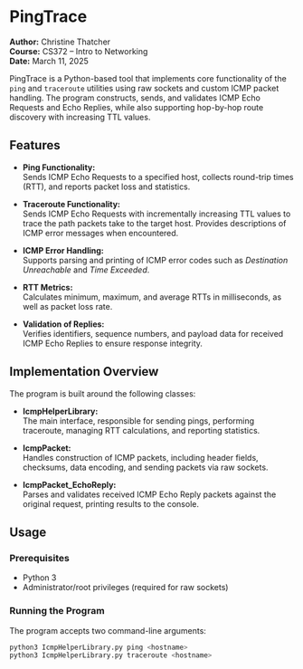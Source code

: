 # PingTrace  

**Author:** Christine Thatcher  
**Course:** CS372 – Intro to Networking  
**Date:** March 11, 2025  

PingTrace is a Python-based tool that implements core functionality of the `ping` and `traceroute` utilities using raw sockets and custom ICMP packet handling. The program constructs, sends, and validates ICMP Echo Requests and Echo Replies, while also supporting hop-by-hop route discovery with increasing TTL values.  

## Features  
- **Ping Functionality:**  
  Sends ICMP Echo Requests to a specified host, collects round-trip times (RTT), and reports packet loss and statistics.  

- **Traceroute Functionality:**  
  Sends ICMP Echo Requests with incrementally increasing TTL values to trace the path packets take to the target host. Provides descriptions of ICMP error messages when encountered.  

- **ICMP Error Handling:**  
  Supports parsing and printing of ICMP error codes such as *Destination Unreachable* and *Time Exceeded*.  

- **RTT Metrics:**  
  Calculates minimum, maximum, and average RTTs in milliseconds, as well as packet loss rate.  

- **Validation of Replies:**  
  Verifies identifiers, sequence numbers, and payload data for received ICMP Echo Replies to ensure response integrity.  

## Implementation Overview  
The program is built around the following classes:  
- **IcmpHelperLibrary:**  
  The main interface, responsible for sending pings, performing traceroute, managing RTT calculations, and reporting statistics.  

- **IcmpPacket:**  
  Handles construction of ICMP packets, including header fields, checksums, data encoding, and sending packets via raw sockets.  

- **IcmpPacket_EchoReply:**  
  Parses and validates received ICMP Echo Reply packets against the original request, printing results to the console.  

## Usage  

### Prerequisites  
- Python 3  
- Administrator/root privileges (required for raw sockets)  

### Running the Program  
The program accepts two command-line arguments:  

```bash
python3 IcmpHelperLibrary.py ping <hostname>
python3 IcmpHelperLibrary.py traceroute <hostname>
